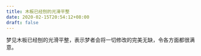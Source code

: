 ```yaml
---
title: 木板已经刨的光滑平整
date: 2020-02-15T20:54:12+08:00
draft: false
---
```


梦见木板已经刨的光滑平整，表示梦者会将一切修改的完美无缺，令各方面都很满意。